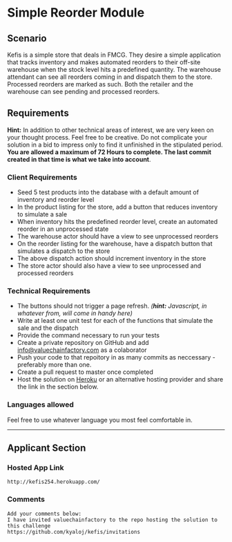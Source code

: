# Simple Reorder Module

## Scenario

Kefis is a simple store that deals in FMCG. They desire a simple application that tracks inventory and makes automated reorders to their off-site warehouse when the stock level hits a predefined quantity.
The warehouse attendant can see all reorders coming in and dispatch them to the store. Processed reorders are marked as such.
Both the retailer and the warehouse can see pending and processed reorders.

## Requirements

**Hint:** In addition to other technical areas of interest, we are very keen on your thought process. Feel free to be creative. Do not complicate your solution in a bid to impress only to find it unfinished in the stipulated period.
**You are allowed a maximum of 72 Hours to complete. The last commit created in that time is what we take into account**.

### Client Requirements

- Seed 5 test products into the database with a default amount of inventory and reorder level
- In the product listing for the store, add a button that reduces inventory to simulate a sale
- When inventory hits the predefined reorder level, create an automated reorder in an unprocessed state
- The warehouse actor should have a view to see unprocessed reorders
- On the reorder listing for the warehouse, have a dispatch button that simulates a dispatch to the store
- The above dispatch action should increment inventory in the store
- The store actor should also have a view to see unprocessed and processed reorders

### Technical Requirements

- The buttons should not trigger a page refresh. _(**hint:** Javascript, in whatever from, will come in handy here)_
- Write at least one unit test for each of the functions that simulate the sale and the dispatch
- Provide the command necessary to run your tests
- Create a private repository on GitHub and add [info@valuechainfactory.com](mailto:info@valuechainfactory.com) as a colaborator
- Push your code to that repoitory in as many commits as neccessary - preferably more than one.
- Create a pull request to master once completed
- Host the solution on [Heroku](https://www.heroku.com/) or an alternative hosting provider and share the link in the section below.

### Languages allowed

Feel free to use whatever language you most feel comfortable in.

---

## Applicant Section

### Hosted App Link

    http://kefis254.herokuapp.com/

### Comments

    Add your comments below:
    I have invited valuechainfactory to the repo hosting the solution to this challenge
    https://github.com/kyaloj/kefis/invitations
